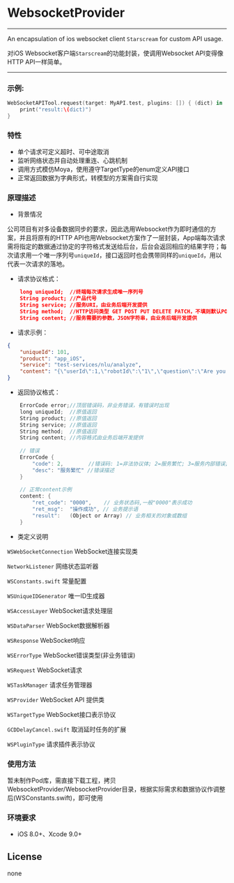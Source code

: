 
# WebsocketProvider

-------------

An encapsulation of ios websocket client `Starscream` for custom API usage. 

对iOS Websocket客户端`Starscream`的功能封装，使调用Websocket API变得像HTTP API一样简单。

-------------



### 示例:  
```swift
WebSocketAPITool.request(target: MyAPI.test, plugins: []) { (dict) in
    print("result:\(dict)")
}
```

### 特性
- 单个请求可定义超时、可中途取消
- 监听网络状态并自动处理重连、心跳机制
- 调用方式模仿Moya，使用遵守TargetType的enum定义API接口
- 正常返回数据为字典形式，转模型的方案需自行实现

### 原理描述

- 背景情况
 
公司项目有对多设备数据同步的要求，因此选用Websocket作为即时通信的方案，并且将原有的HTTP API也用Websocket方案作了一层封装，App端每次请求需将指定的数据通过协定的字符格式发送给后台，后台会返回相应的结果字符；每次请求用一个唯一序列号`uniqueId`，接口返回时也会携带同样的`uniqueId`，用以代表一次请求的落地。

- 请求协议格式：

```json
    long uniqueId;  //终端每次请求生成唯一序列号
    String product; //产品代号
    String service; //服务URI，由业务后端开发提供
    String method;  //HTTP访问类型 GET POST PUT DELETE PATCH，不填则默认POST
    String content; //服务需要的参数，JSON字符串，由业务后端开发提供
```

- 请求示例：

```json
{
    "uniqueId": 101,
    "product": "app_iOS",
    "service": "test-services/nlu/analyze",
    "content": "{\"userId\":1,\"robotId\":\"1\",\"question\":\"Are you OK?\"}"
}
```

- 返回协议格式：

```swift
    ErrorCode error;//顶层错误码，非业务错误，有错误时出现
    long uniqueId;  //原值返回
    String product; //原值返回
    String service; //原值返回
    String method;  //原值返回
    String content; //内容格式由业务后端开发提供
    
    // 错误
    ErrorCode {
        "code": 2,        //错误码: 1=非法协议体; 2=服务繁忙; 3=服务内部错误; 4=请先登录;...
        "desc": "服务繁忙" //错误描述
    }
    
    // 正常content示例
    content: {
        "ret_code": "0000",    // 业务状态码,一般"0000"表示成功
        "ret_msg":  "操作成功", // 业务提示语
        "result":   (Object or Array) // 业务相关的对象或数组
    }
```

- 类定义说明

`WSWebSocketConnection` WebSocket连接实现类

`NetworkListener` 网络状态监听器

`WSConstants.swift` 常量配置

`WSUniqueIDGenerator` 唯一ID生成器

`WSAccessLayer` WebSocket请求处理层

`WSDataParser` WebSocket数据解析器

`WSResponse` WebSocket响应

`WSErrorType` WebSocket错误类型(非业务错误)

`WSRequest` WebSocket请求

`WSTaskManager` 请求任务管理器

`WSProvider` WebSocket API 提供类

`WSTargetType` WebSocket接口表示协议

`GCDDelayCancel.swift` 取消延时任务的扩展

`WSPluginType` 请求插件表示协议


### 使用方法
暂未制作Pod库，需直接下载工程，拷贝WebsocketProvider/WebsocketProvider目录，根据实际需求和数据协议作调整后(WSConstants.swift)，即可使用

### 环境要求
- iOS 8.0+、Xcode 9.0+

## License
none

